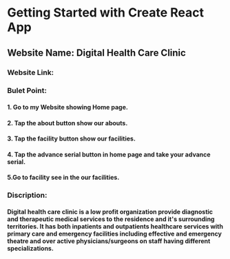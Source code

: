 # Getting Started with Create React App
## Website Name:  Digital Health Care Clinic

### Website Link: 

### Bulet Point:
#### 1. Go to my Website showing Home page.
#### 2. Tap the about button show our abouts.
#### 3. Tap the facility button show our facilities.
#### 4. Tap the advance serial button in home page and take your advance serial.
#### 5.Go to facility see in the our facilities. 

### Discription:
#### Digital health care clinic is a low profit organization provide diagnostic and therapeutic medical services to the residence and it's surrounding territories. It has both inpatients and outpatients healthcare services with primary care and emergency facilities including effective and emergency  theatre and over active physicians/surgeons on staff having different specializations. 
